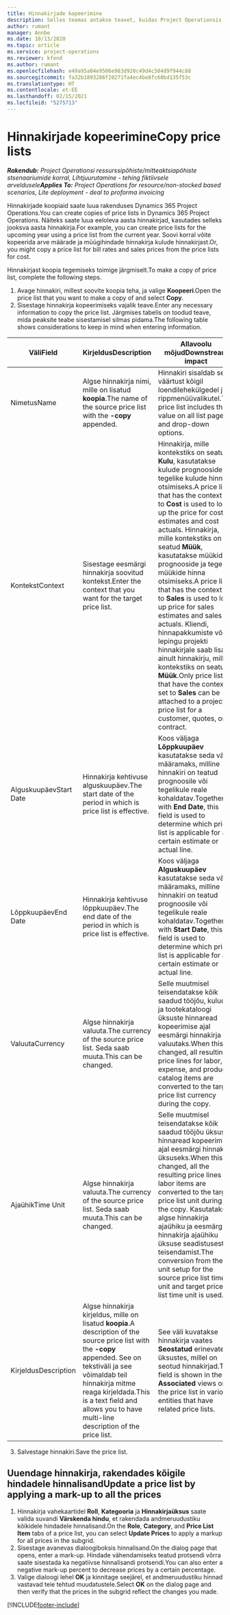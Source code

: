 ```yaml
---
title: Hinnakirjade kopeerimine
description: Selles teemas antakse teavet, kuidas Project Operationsis hinnakirju kopeerida.
author: rumant
manager: Annbe
ms.date: 10/13/2020
ms.topic: article
ms.service: project-operations
ms.reviewer: kfend
ms.author: rumant
ms.openlocfilehash: e49a95a04e9506e983d920c49d4c504d9f944c88
ms.sourcegitcommit: fa32b1893286f20271fa4ec4be8fc68bd135f53c
ms.translationtype: HT
ms.contentlocale: et-EE
ms.lasthandoff: 02/15/2021
ms.locfileid: "5275713"
---
```

# <a name="copy-price-lists"></a><span data-ttu-id="833fa-103">Hinnakirjade kopeerimine</span><span class="sxs-lookup"><span data-stu-id="833fa-103">Copy price lists</span></span>

<span data-ttu-id="833fa-104">_**Rakendub:** Project Operationsi ressurssipõhiste/mitteaktsiapõhiste stsenaariumide korral,  Lihtjuurutamine - tehing fiktiivsele arveldusele_</span><span class="sxs-lookup"><span data-stu-id="833fa-104">_**Applies To:** Project Operations for resource/non-stocked based scenarios, Lite deployment - deal to proforma invoicing_</span></span>

<span data-ttu-id="833fa-105">Hinnakirjade koopiaid saate luua rakenduses Dynamics 365 Project Operations.</span><span class="sxs-lookup"><span data-stu-id="833fa-105">You can create copies of price lists in Dynamics 365 Project Operations.</span></span> <span data-ttu-id="833fa-106">Näiteks saate luua eeloleva aasta hinnakirjad, kasutades selleks jooksva aasta hinnakirja.</span><span class="sxs-lookup"><span data-stu-id="833fa-106">For example, you can create price lists for the upcoming year using a price list from the current year.</span></span>  <span data-ttu-id="833fa-107">Soovi korral võite kopeerida arve määrade ja müügihindade hinnakirja kulude hinnakirjast.</span><span class="sxs-lookup"><span data-stu-id="833fa-107">Or, you might copy a price list for bill rates and sales prices from the price lists for cost.</span></span> 

<span data-ttu-id="833fa-108">Hinnakirjast koopia tegemiseks toimige järgmiselt.</span><span class="sxs-lookup"><span data-stu-id="833fa-108">To make a copy of price list, complete the following steps.</span></span>

1. <span data-ttu-id="833fa-109">Avage hinnakiri, millest soovite koopia teha, ja valige **Koopeeri**.</span><span class="sxs-lookup"><span data-stu-id="833fa-109">Open the price list that you want to make a copy of and select **Copy**.</span></span>
2. <span data-ttu-id="833fa-110">Sisestage hinnakirja kopeerimiseks vajalik teave.</span><span class="sxs-lookup"><span data-stu-id="833fa-110">Enter any necessary information to copy the price list.</span></span> <span data-ttu-id="833fa-111">Järgmises tabelis on toodud teave, mida peaksite teabe sisestamisel silmas pidama.</span><span class="sxs-lookup"><span data-stu-id="833fa-111">The following table shows considerations to keep in mind when entering information.</span></span>

| <span data-ttu-id="833fa-112">Väli</span><span class="sxs-lookup"><span data-stu-id="833fa-112">Field</span></span> | <span data-ttu-id="833fa-113">Kirjeldus</span><span class="sxs-lookup"><span data-stu-id="833fa-113">Description</span></span> | <span data-ttu-id="833fa-114">Allavoolu mõjud</span><span class="sxs-lookup"><span data-stu-id="833fa-114">Downstream impact</span></span> |
| --- | --- | --- |
| <span data-ttu-id="833fa-115">Nimetus</span><span class="sxs-lookup"><span data-stu-id="833fa-115">Name</span></span> | <span data-ttu-id="833fa-116">Algse hinnakirja nimi, mille on lisatud **koopia**.</span><span class="sxs-lookup"><span data-stu-id="833fa-116">The name of the source price list with the **-copy** appended.</span></span> | <span data-ttu-id="833fa-117">Hinnakiri sisaldab seda väärtust kõigil loendilehekülgedel ja rippmenüüvalikutel.</span><span class="sxs-lookup"><span data-stu-id="833fa-117">The price list includes this value on all list pages and drop-down options.</span></span> |
| <span data-ttu-id="833fa-118">Kontekst</span><span class="sxs-lookup"><span data-stu-id="833fa-118">Context</span></span> | <span data-ttu-id="833fa-119">Sisestage eesmärgi hinnakirja soovitud kontekst.</span><span class="sxs-lookup"><span data-stu-id="833fa-119">Enter the context that you want for the target price list.</span></span> | <span data-ttu-id="833fa-120">Hinnakirja, mille kontekstiks on seatud **Kulu**, kasutatakse kulude prognooside ja tegelike kulude hinna otsimiseks.</span><span class="sxs-lookup"><span data-stu-id="833fa-120">A price list that has the context set to **Cost** is used to look up the price for cost estimates and cost actuals.</span></span> <span data-ttu-id="833fa-121">Hinnakirja, mille kontekstiks on seatud **Müük**, kasutatakse müükide prognooside ja tegelike müükide hinna otsimiseks.</span><span class="sxs-lookup"><span data-stu-id="833fa-121">A price list that has the context set to **Sales** is used to look up price for sales estimates and sales actuals.</span></span> <span data-ttu-id="833fa-122">Kliendi, hinnapakkumiste või lepingu projekti hinnakirjale saab lisada ainult hinnakirju, mille kontekstiks on seatud **Müük**.</span><span class="sxs-lookup"><span data-stu-id="833fa-122">Only price lists that have the context set to **Sales** can be attached to a project price list for a customer, quotes, or contract.</span></span> |
| <span data-ttu-id="833fa-123">Alguskuupäev</span><span class="sxs-lookup"><span data-stu-id="833fa-123">Start Date</span></span> | <span data-ttu-id="833fa-124">Hinnakirja kehtivuse alguskuupäev.</span><span class="sxs-lookup"><span data-stu-id="833fa-124">The start date of the period in which is price list is effective.</span></span> | <span data-ttu-id="833fa-125">Koos väljaga **Lõppkuupäev** kasutatakse seda välja, määramaks, milline hinnakiri on teatud prognoosile või tegelikule reale kohaldatav.</span><span class="sxs-lookup"><span data-stu-id="833fa-125">Together with **End Date**, this field is used to determine which price list is applicable for a certain estimate or actual line.</span></span> |
| <span data-ttu-id="833fa-126">Lõppkuupäev</span><span class="sxs-lookup"><span data-stu-id="833fa-126">End Date</span></span> | <span data-ttu-id="833fa-127">Hinnakirja kehtivuse lõppkuupäev.</span><span class="sxs-lookup"><span data-stu-id="833fa-127">The end date of the period in which is price list is effective.</span></span> | <span data-ttu-id="833fa-128">Koos väljaga **Alguskuupäev** kasutatakse seda välja, määramaks, milline hinnakiri on teatud prognoosile või tegelikule reale kohaldatav.</span><span class="sxs-lookup"><span data-stu-id="833fa-128">Together with **Start Date**, this field is used to determine which price list is applicable for a certain estimate or actual line.</span></span> |
| <span data-ttu-id="833fa-129">Valuuta</span><span class="sxs-lookup"><span data-stu-id="833fa-129">Currency</span></span> | <span data-ttu-id="833fa-130">Algse hinnakirja valuuta.</span><span class="sxs-lookup"><span data-stu-id="833fa-130">The currency of the source price list.</span></span> <span data-ttu-id="833fa-131">Seda saab muuta.</span><span class="sxs-lookup"><span data-stu-id="833fa-131">This can be changed.</span></span> | <span data-ttu-id="833fa-132">Selle muutmisel teisendatakse kõik saadud tööjõu, kulude ja tootekataloogi üksuste hinnaread kopeerimise ajal eesmärgi hinnakirja valuutaks.</span><span class="sxs-lookup"><span data-stu-id="833fa-132">When this is changed, all resulting price lines for labor, expense, and product catalog items are converted to the target price list currency during the copy.</span></span> |
| <span data-ttu-id="833fa-133">Ajaühik</span><span class="sxs-lookup"><span data-stu-id="833fa-133">Time Unit</span></span> | <span data-ttu-id="833fa-134">Algse hinnakirja valuuta.</span><span class="sxs-lookup"><span data-stu-id="833fa-134">The currency of the source price list.</span></span> <span data-ttu-id="833fa-135">Seda saab muuta.</span><span class="sxs-lookup"><span data-stu-id="833fa-135">This can be changed.</span></span> | <span data-ttu-id="833fa-136">Selle muutmisel teisendatakse kõik saadud tööjõu üksuste hinnaread kopeerimise ajal eesmärgi hinnakirja üksuseks.</span><span class="sxs-lookup"><span data-stu-id="833fa-136">When this is changed, all the resulting price lines for labor items are converted to the target price list unit during the copy.</span></span> <span data-ttu-id="833fa-137">Kasutatakse algse hinnakirja ajaühiku ja eesmärgi hinnakirja ajaühiku üksuse seadistusest teisendamist.</span><span class="sxs-lookup"><span data-stu-id="833fa-137">The conversion from the unit setup for the source price list time unit and target price list time unit is used.</span></span> |
| <span data-ttu-id="833fa-138">Kirjeldus</span><span class="sxs-lookup"><span data-stu-id="833fa-138">Description</span></span> | <span data-ttu-id="833fa-139">Algse hinnakirja kirjeldus, mille on lisatud **koopia**.</span><span class="sxs-lookup"><span data-stu-id="833fa-139">A description of the source price list with the **-copy** appended.</span></span> <span data-ttu-id="833fa-140">See on tekstiväli ja see võimaldab teil hinnakirja mitme reaga kirjeldada.</span><span class="sxs-lookup"><span data-stu-id="833fa-140">This is a text field and allows you to have multi-line description of the price list.</span></span> | <span data-ttu-id="833fa-141">See väli kuvatakse hinnakirja vaates **Seostatud** erinevates üksustes, millel on seotud hinnakirjad.</span><span class="sxs-lookup"><span data-stu-id="833fa-141">This field is shown in the **Associated** views on the price list in various entities that have related price lists.</span></span> |

3. <span data-ttu-id="833fa-142">Salvestage hinnakiri.</span><span class="sxs-lookup"><span data-stu-id="833fa-142">Save the price list.</span></span> 

## <a name="update-a-price-list-by-applying-a-mark-up-to-all-the-prices"></a><span data-ttu-id="833fa-143">Uuendage hinnakirja, rakendades kõigile hindadele hinnalisand</span><span class="sxs-lookup"><span data-stu-id="833fa-143">Update a price list by applying a mark-up to all the prices</span></span>

1. <span data-ttu-id="833fa-144">Hinnakirja vahekaartidel **Roll**, **Kategooria** ja **Hinnakirjaüksus** saate valida suvandi **Värskenda hindu**, et rakendada andmeruudustiku kõikidele hindadele hinnalisand.</span><span class="sxs-lookup"><span data-stu-id="833fa-144">On the **Role**, **Category**, and **Price List Item** tabs of a price list, you can select **Update Prices** to apply a markup for all prices in the subgrid.</span></span> 
2. <span data-ttu-id="833fa-145">Sisestage avanevas dialoogiboksis hinnalisand.</span><span class="sxs-lookup"><span data-stu-id="833fa-145">On the dialog page that opens, enter a mark-up.</span></span> <span data-ttu-id="833fa-146">Hindade vähendamiseks teatud protsendi võrra saate sisestada ka negatiivse hinnalisandi protsendi.</span><span class="sxs-lookup"><span data-stu-id="833fa-146">You can also enter a negative mark-up percent to decrease prices by a certain percentage.</span></span> 
3. <span data-ttu-id="833fa-147">Valige dialoogi lehel **OK** ja kinnitage seejärel, et andmeruudustiku hinnad vastavad teie tehtud muudatustele.</span><span class="sxs-lookup"><span data-stu-id="833fa-147">Select **OK** on the dialog page and then verify that the prices in the subgrid reflect the changes you made.</span></span>


[!INCLUDE[footer-include](../includes/footer-banner.md)]